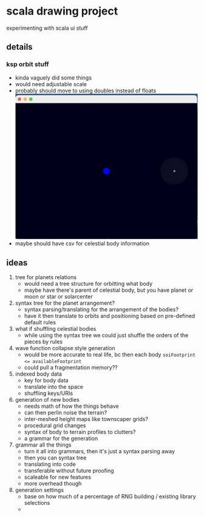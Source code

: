 # scala drawing project
  experimenting with scala ui stuff


## details

### ksp orbit stuff
* kinda vaguely did some things
* would need adjustable scale
* probably should move to using doubles instead of floats
![scrnsht_20240126_1411.png](./screenshots/scrnsht_20240126_1411.png)
* maybe should have csv for celestial body information


## ideas
1. tree for planets relations
    * would need a tree structure for orbitting what body
    * maybe have there's parent of celestial body, but you have planet or moon or star or solarcenter
2. syntax tree for the planet arrangement?
    * syntax parsing/translating for the arrangement of the bodies?
    * have it then translate to orbits and positioning based on pre-defined default rules
3. what if shuffling celestial bodies
    * while using the syntax tree we could just shuffle the orders of the pieces by rules
4. wave function collapse style generation
    * would be more accurate to real life, bc then each body `soiFootprint <= availableFootprint`
    * could pull a fragmentation memory??
5. indexed body data
    * key for body data
    * translate into the space
    * shuffling keys/URIs
6. generation of new bodies
    * needs math of how the things behave
    * can then perlin noise the terrain?
    * inter-meshed height maps like townscaper grids?
    * procedural grid changes
    * syntax of body to terrain profiles to clutters?
    * a grammar for the generation
7. grammar all the things
    * turn it all into grammars, then it's just a syntax parsing away
    * then you can syntax tree
    * translating into code 
    * transferable without future proofing
    * scaleable for new features
    * more overhead though
8. generation settings
    * base on how much of a percentage of RNG building / existing library selections
    * 
